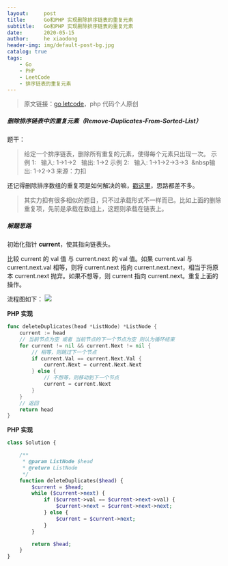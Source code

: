 ```yaml
---
layout:     post
title:      Go和PHP 实现删除排序链表的重复元素
subtitle:   Go和PHP 实现删除排序链表的重复元素
date:       2020-05-15
author:     he xiaodong
header-img: img/default-post-bg.jpg
catalog: true
tags:
    - Go
    - PHP
    - LeetCode
    - 排序链表的重复元素
---
```


> 原文链接：[go letcode](https://github.com/wx-satellite/go-leetcode)，php 代码个人原创

##### 删除排序链表中的重复元素（Remove-Duplicates-From-Sorted-List）
题干：
>给定一个排序链表，删除所有重复的元素，使得每个元素只出现一次。
示例 1:
&nbsp;&nbsp;输入: 1->1->2
&nbsp;&nbsp;输出: 1->2
示例 2:
&nbsp;&nbsp;输入: 1->1->2->3->3
&nbsp;&nbsp输出: 1->2->3
来源：力扣

还记得删除排序数组的重复项是如何解决的嘛，[戳这里](https://learnku.com/articles/43366 "戳这里")，思路都差不多。
> 其实力扣有很多相似的题目，只不过承载形式不一样而已。比如上面的删除重复项，先前是承载在数组上，这题则承载在链表上。

##### 解题思路
初始化指针 **current**，使其指向链表头。

比较 current 的 val 值 与 current.next 的 val 值。如果 current.val 与 current.next.val 相等，则将 current.next 指向 current.next.next，相当于将原本 current.next 抛弃。如果不想等，则 current 指向 current.next。重复上面的操作。

流程图如下：
![](https://cdn.learnku.com/uploads/images/202005/13/21280/OCLACYrif6.jpg!large)


**PHP 实现**
```go
func deleteDuplicates(head *ListNode) *ListNode {
    current := head
    // 当前节点为空 或者 当前节点的下一个节点为空 则认为循环结束
    for current != nil && current.Next != nil {
        // 相等，则跳过下一个节点
        if current.Val == current.Next.Val {
            current.Next = current.Next.Next
        } else {
            // 不想等，则移动到下一个节点
            current = current.Next
        }
    }
    // 返回
    return head
}
```


**PHP 实现**
```php
class Solution {

    /**
     * @param ListNode $head
     * @return ListNode
     */
    function deleteDuplicates($head) {
        $current = $head;
        while ($current->next) {
            if ($current->val == $current->next->val) {
                $current->next = $current->next->next;
            } else {
                $current = $current->next;
            }
        }

        return $head;
    }
}
```
